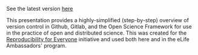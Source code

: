 See the latest version [here](https://docs.google.com/presentation/d/1TLHgtyIfsrHHT2xGINAUB1CA_pq0TFnrhg8nw2RVt1s/edit)

This presentation provides a highly-simplified (step-by-step) overview of version control in Github, Gitlab, and the Open Science Framework for use in the practice of open and distributed science. This was created for the [Reproducibility for Everyone](https://orthogonal-research-lab.github.io/reproducibility-website/) initiative and used both here and in the eLife Ambassadors' program.
